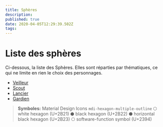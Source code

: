 ```yaml
---
title: Sphères
description: 
published: true
date: 2020-04-05T12:29:39.502Z
tags: 
---
```


# Liste des sphères

Ci-dessous, la liste des Sphères. 
Elles sont réparties par thématiques, ce qui ne limite en rien le choix des personnages. 

- [Veilleur](veilleur)
- [Scout](scout)
- [Lancier](lancier)
- [Gardien](gardien)

> **Symboles:**
<i class="mdi mdi-hexagon-multiple-outline"></i>  Material Design Icons `mdi-hexagon-multiple-outline`
⬡ white hexagon (U+2B21)
⬢ black hexagon (U+2B22)
⬣ horizontal black hexagon (U+2B23)
⎔ software-function symbol (U+2394)
